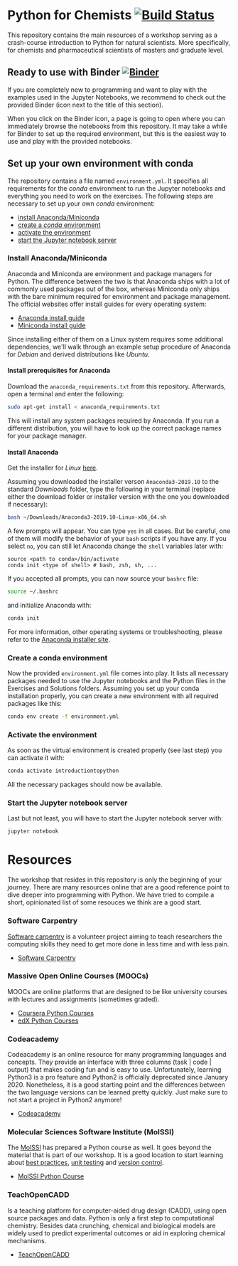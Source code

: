 # Python for Chemists [![Build Status](https://travis-ci.org/GDChCICTeam/python-for-chemists.svg?branch=master)](https://travis-ci.org/GDChCICTeam/python-for-chemists)
This repository contains the main resources of a workshop serving as a crash-course introduction to
Python for natural scientists. More specifically, for chemists and pharmaceutical scientists of
masters and graduate level.

## Ready to use with Binder [![Binder](https://mybinder.org/badge_logo.svg)](https://mybinder.org/v2/gh/GDChCICTeam/python-for-chemists/master)
If you are completely new to programming and want to play with the examples used in the Jupyter
Notebooks, we recommend to check out the provided Binder (icon next to the title of this section).

When you click on the Binder icon, a page is going to open where you can immediately browse the
notebooks from this repository. It may take a while for Binder to set up the required environment,
but this is the easiest way to use and play with the provided notebooks.

## Set up your own environment with conda
The repository contains a file named `environment.yml`. It specifies all requirements for the
*conda* environment to run the Jupyter notebooks and everything you need to work on the exercises.
The following steps are necessary to set up your own *conda* environment:

 - [install Anaconda/Miniconda](#install-anacondaminiconda)
 - [create a *conda* environment](#create-a-conda-environment)
 - [activate the environment](#activate-the-environment)
 - [start the Jupyter notebook server](#start-the-jupyter-notebook-server)

### Install Anaconda/Miniconda
Anaconda and Miniconda are environment and package managers for Python. The difference between the
two is that Anaconda ships with a lot of commonly used packages out of the box, whereas Miniconda
only ships with the bare minimum required for environment and package management. The official
websites offer install guides for every operating system:

 - [Anaconda install guide](https://docs.anaconda.com/anaconda/install/)
 - [Miniconda install guide](https://conda.io/en/latest/miniconda.html#)

Since installing either of them on a Linux system requires some additional dependencies, we'll walk
through an example setup procedure of Anaconda for *Debian* and derived distributions like *Ubuntu*.

#### Install prerequisites for Anaconda
Download the `anaconda_requirements.txt` from this repository. Afterwards, open a terminal and enter
the following:

```bash
sudo apt-get install < anaconda_requirements.txt
```

This will install any system packages required by Anaconda. If you run a different distribution, you
will have to look up the correct package names for your package manager.

#### Install Anaconda
Get the installer for *Linux* [here](https://www.anaconda.com/distribution/#linux).

Assuming you downloaded the installer verson `Anaconda3-2019.10` to the standard *Downloads* folder,
type the following in your terminal (replace either the download folder or installer version with
the one you downloaded if necessary):

```bash
bash ~/Downloads/Anaconda3-2019.10-Linux-x86_64.sh
```

A few prompts will appear. You can type `yes` in all cases. But be careful, one of them will modify
the behavior of your `bash` scripts if you have any. If you select `no`, you can still let
Anaconda change the `shell` variables later with:

```
source <path to conda>/bin/activate
conda init <type of shell> # bash, zsh, sh, ...
```

If you accepted all prompts, you can now source your `bashrc` file:

```bash
source ~/.bashrc
```

and initialize Anaconda with:

```bash
conda init
```

For more information, other operating systems or troubleshooting, please refer to the [Anaconda installer site](https://www.anaconda.com/distribution/#linux).

### Create a conda environment
Now the provided `environment.yml` file comes into play. It lists all necessary packages needed to
use the Jupyter notebooks and the Python files in the Exercises and Solutions folders. Assuming you
set up your conda installation properly, you can create a new environment with all required packages
like this:

```bash
conda env create -f environment.yml
```

### Activate the environment
As soon as the virtual environment is created properly (see last step) you can activate it with:

```bash
conda activate introductiontopython
```

All the necessary packages should now be available.

### Start the Jupyter notebook server
Last but not least, you will have to start the Jupyter notebook server with:

```bash
jupyter notebook
```

# Resources
The workshop that resides in this repository is only the beginning of your journey. There are many
resources online that are a good reference point to dive deeper into programming with Python. We
have tried to compile a short, opinionated list of some resouces we think are a good start.

### Software Carpentry
[Software carpentry](https://software-carpentry.org/) is a volunteer project aiming to teach
researchers the computing skills they need to get more done in less time and with less pain.

  * [Software Carpentry](https://software-carpentry.org/lessons/)

### Massive Open Online Courses (MOOCs)
MOOCs are online platforms that are designed to be like university courses with lectures and
assignments (sometimes graded).

  * [Coursera Python Courses](https://www.coursera.org/courses?query=python)
  * [edX Python Courses](https://www.edx.org/learn/python)

### Codeacademy
Codeacademy is an online resource for many programming languages and concepts. They
provide an interface with three columns (task | code | output) that makes coding fun and is easy to
use.  Unfortunately, learning Python3 is a pro feature and Python2 is officially deprecated since
January 2020. Nonetheless, it is a good starting point and the differences between the two language
versions can be learned pretty quickly. Just make sure to not start a project in Python2 anymore!

  * [Codeacademy](https://www.codecademy.com/learn/learn-python)

###  Molecular Sciences Software Institute (MolSSI)
The [MolSSI](molssi.org) has prepared a Python course as well. It goes beyond the material that is
part of our workshop. It is a good location to start learning about [best practices](https://molssi.org/education/best-practices/),
[unit testing](https://molssi-education.github.io/python_scripting_cms/08-testing/index.html)
and [version control](https://molssi-education.github.io/python_scripting_cms/09-git/index.html).

  * [MolSSI Python Course](https://molssi-education.github.io/python_scripting_cms/)

### TeachOpenCADD
Is a teaching platform for computer-aided drug design (CADD), using open source packages and data.
Python is only a first step to computational chemistry. Besides data crunching, chemical and
biological models are widely used to predict experimental outcomes or aid in exploring chemical
mechanisms.

  * [TeachOpenCADD](https://github.com/volkamerlab/TeachOpenCADD)
